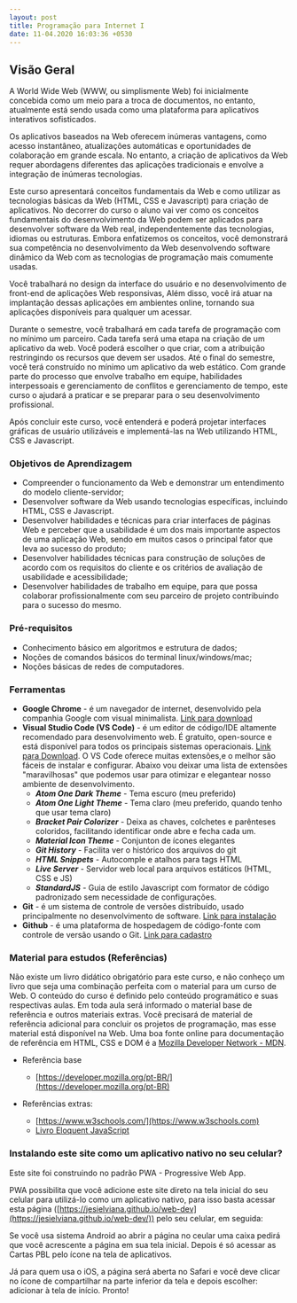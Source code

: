 ```yaml
---
layout: post
title: Programação para Internet I
date: 11-04.2020 16:03:36 +0530
---
```


## Visão Geral

A World Wide Web (WWW, ou simplismente Web) foi inicialmente concebida como um meio para a troca de documentos, no entanto, atualmente está sendo usada como uma plataforma para aplicativos interativos sofisticados. 

Os aplicativos baseados na Web oferecem inúmeras vantagens, como acesso instantâneo, atualizações automáticas e oportunidades de colaboração em grande escala. No entanto, a criação de aplicativos da Web requer abordagens diferentes das aplicações tradicionais e envolve a integração de inúmeras tecnologias. 

Este curso apresentará conceitos fundamentais da Web e como utilizar as tecnologias básicas da Web (HTML, CSS e Javascript) para criação de aplicativos.  No decorrer do curso o aluno vai ver como os conceitos fundamentais do desenvolvimento da Web podem ser aplicados para desenvolver software da Web real, independentemente das tecnologias, idiomas ou estruturas. Embora enfatizemos os conceitos, você demonstrará sua competência no desenvolvimento da Web desenvolvendo software dinâmico da Web com as tecnologias de programação mais comumente usadas.

Você trabalhará no design da interface do usuário e no desenvolvimento de front-end de aplicações Web responsivas, Além disso, você irá atuar na implantação dessas aplicações em ambientes online, tornando sua aplicações disponíveis para qualquer um acessar. 

Durante o semestre, você trabalhará em cada tarefa de programação com no mínimo um parceiro. Cada tarefa será uma etapa na criação de um aplicativo da web. Você poderá escolher o que criar, com a atribuição restringindo os recursos que devem ser usados. Até o final do semestre, você terá construído no mínimo um aplicativo da web estático. Com grande parte do processo que envolve trabalho em equipe, habilidades interpessoais e gerenciamento de conflitos e gerenciamento de tempo, este curso o ajudará a praticar e se preparar para o seu desenvolvimento profissional.

Após concluir este curso, você entenderá e poderá projetar interfaces gráficas de usuário utilizáveis ​​e implementá-las na Web utilizando HTML, CSS e Javascript.

### Objetivos de Aprendizagem
- Compreender o funcionamento da Web e demonstrar um entendimento do modelo cliente-servidor;
- Desenvolver software da Web usando tecnologias específicas, incluindo HTML, CSS e Javascript.
- Desenvolver habilidades e técnicas para criar interfaces de páginas Web e perceber que a usabilidade é um dos mais importante aspectos de uma aplicação Web, sendo em muitos casos o principal fator que leva ao sucesso do produto;
- Desenvolver habilidades técnicas para construção de soluções de acordo com os requisitos do cliente e os critérios de avaliação de usabilidade e acessibilidade;
- Desenvolver habilidades de trabalho em equipe, para que possa colaborar profissionalmente com seu parceiro de projeto contribuindo para o sucesso do mesmo.

### Pré-requisitos
- Conhecimento básico em algoritmos e estrutura de dados;
- Noções de comandos básicos do terminal linux/windows/mac;
- Noções básicas de redes de computadores.

### Ferramentas
- **Google Chrome** - é um navegador de internet, desenvolvido pela companhia Google com visual minimalista. [Link para download](https://www.google.com/intl/pt-BR/chrome/)
- **Visual Studio Code (VS Code)** - é um editor de código/IDE altamente recomendado para desenvolvimento web. É gratuito, open-source e está disponível para todos os principais sistemas operacionais. [Link para Download](https://code.visualstudio.com/). O VS Code oferece muitas extensões,e o melhor são fáceis de instalar e configurar. Abaixo vou deixar uma lista de extensões "maravilhosas" que podemos usar para otimizar e elegantear nosso ambiente de desenvolvimento.
  - ***Atom One Dark Theme*** - Tema escuro (meu preferido)
  - ***Atom One Light Theme*** - Tema claro (meu preferido, quando tenho que usar tema claro)
  - ***Bracket Pair Colorizer*** - Deixa as chaves, colchetes e parênteses coloridos, facilitando identificar onde abre e fecha cada um.
  - ***Material Icon Theme*** - Conjunton de ícones elegantes
  - ***Git History*** - Facilita ver o histórico dos arquivos do git
  - ***HTML Snippets*** - Autocomple e atalhos para tags HTML
  - ***Live Server*** - Servidor web local para arquivos estáticos (HTML, CSS e JS)
  - ***StandardJS*** - Guia de estilo Javascript com formator de código padronizado sem necessidade de configurações. 
- **Git** - é um sistema de controle de versões distribuído, usado principalmente no desenvolvimento de software. [Link para instalação](https://git-scm.com/book/pt-br/v2/Come%C3%A7ando-Instalando-o-Git)
- **Github** - é uma plataforma de hospedagem de código-fonte com controle de versão usando o Git. [Link para cadastro](https://github.com/join) 

### Material para estudos (Referências)

Não existe um livro didático obrigatório para este curso, e não conheço um livro que seja uma combinação perfeita com o material para um curso de Web. O conteúdo do curso é definido pelo conteúdo programático e suas respectivas aulas. Em toda aula será informado o material base de referência e outros materiais extras. Você precisará de material de referência adicional para concluir os projetos de programação, mas esse material está disponível na Web. Uma boa fonte online para documentação de referência em HTML, CSS e DOM é a [Mozilla Developer Network - MDN](https://developer.mozilla.org/pt-BR/).

- Referência base
  - [https://developer.mozilla.org/pt-BR/](https://developer.mozilla.org/pt-BR)

- Referências extras:
  - [https://www.w3schools.com/](https://www.w3schools.com)
  - [Livro Eloquent JavaScript](https://braziljs.github.io/eloquente-javascript/)

<!-- - [https://origamid.com/projetos/flexbox-guia-completo](https://origamid.com/projetos/flexbox-guia-completo/)
- [https://www.origamid.com/projetos/css-grid-layout-guia-completo](https://www.origamid.com/projetos/css-grid-layout-guia-completo/) -->

### Instalando este site como um aplicativo nativo no seu celular?

Este site foi construindo no padrão PWA - Progressive Web App.

PWA possibilita que você adicione este site direto na tela inicial do seu celular para utilizá-lo como um aplicativo nativo, para isso basta acessar esta página ([https://jesielviana.github.io/web-dev](https://jesielviana.github.io/web-dev/)) pelo seu celular, em seguida:

Se você usa sistema Android ao abrir a página no ceular uma caixa pedirá que você acrescente a página em sua tela inicial. Depois é só acessar as Cartas PBL pelo ícone na tela de aplicativos.

Já para quem usa o iOS, a página será aberta no Safari e você deve clicar no ícone de compartilhar na parte inferior da tela e depois escolher: adicionar à tela de início. Pronto!